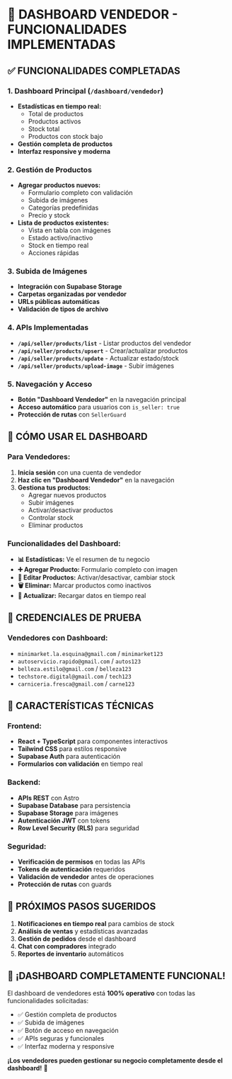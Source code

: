 # 🏪 DASHBOARD VENDEDOR - FUNCIONALIDADES IMPLEMENTADAS

## ✅ **FUNCIONALIDADES COMPLETADAS**

### 1. **Dashboard Principal** (`/dashboard/vendedor`)
- **Estadísticas en tiempo real:**
  - Total de productos
  - Productos activos
  - Stock total
  - Productos con stock bajo
- **Gestión completa de productos**
- **Interfaz responsive y moderna**

### 2. **Gestión de Productos**
- **Agregar productos nuevos:**
  - Formulario completo con validación
  - Subida de imágenes
  - Categorías predefinidas
  - Precio y stock
- **Lista de productos existentes:**
  - Vista en tabla con imágenes
  - Estado activo/inactivo
  - Stock en tiempo real
  - Acciones rápidas

### 3. **Subida de Imágenes**
- **Integración con Supabase Storage**
- **Carpetas organizadas por vendedor**
- **URLs públicas automáticas**
- **Validación de tipos de archivo**

### 4. **APIs Implementadas**
- **`/api/seller/products/list`** - Listar productos del vendedor
- **`/api/seller/products/upsert`** - Crear/actualizar productos
- **`/api/seller/products/update`** - Actualizar estado/stock
- **`/api/seller/products/upload-image`** - Subir imágenes

### 5. **Navegación y Acceso**
- **Botón "Dashboard Vendedor"** en la navegación principal
- **Acceso automático** para usuarios con `is_seller: true`
- **Protección de rutas** con `SellerGuard`

## 🔧 **CÓMO USAR EL DASHBOARD**

### **Para Vendedores:**
1. **Inicia sesión** con una cuenta de vendedor
2. **Haz clic en "Dashboard Vendedor"** en la navegación
3. **Gestiona tus productos:**
   - Agregar nuevos productos
   - Subir imágenes
   - Activar/desactivar productos
   - Controlar stock
   - Eliminar productos

### **Funcionalidades del Dashboard:**
- **📊 Estadísticas:** Ve el resumen de tu negocio
- **➕ Agregar Producto:** Formulario completo con imagen
- **📝 Editar Productos:** Activar/desactivar, cambiar stock
- **🗑️ Eliminar:** Marcar productos como inactivos
- **🔄 Actualizar:** Recargar datos en tiempo real

## 🎯 **CREDENCIALES DE PRUEBA**

### **Vendedores con Dashboard:**
- `minimarket.la.esquina@gmail.com` / `minimarket123`
- `autoservicio.rapido@gmail.com` / `autos123`
- `belleza.estilo@gmail.com` / `belleza123`
- `techstore.digital@gmail.com` / `tech123`
- `carniceria.fresca@gmail.com` / `carne123`

## 📱 **CARACTERÍSTICAS TÉCNICAS**

### **Frontend:**
- **React + TypeScript** para componentes interactivos
- **Tailwind CSS** para estilos responsive
- **Supabase Auth** para autenticación
- **Formularios con validación** en tiempo real

### **Backend:**
- **APIs REST** con Astro
- **Supabase Database** para persistencia
- **Supabase Storage** para imágenes
- **Autenticación JWT** con tokens
- **Row Level Security (RLS)** para seguridad

### **Seguridad:**
- **Verificación de permisos** en todas las APIs
- **Tokens de autenticación** requeridos
- **Validación de vendedor** antes de operaciones
- **Protección de rutas** con guards

## 🚀 **PRÓXIMOS PASOS SUGERIDOS**

1. **Notificaciones en tiempo real** para cambios de stock
2. **Análisis de ventas** y estadísticas avanzadas
3. **Gestión de pedidos** desde el dashboard
4. **Chat con compradores** integrado
5. **Reportes de inventario** automáticos

## 🎉 **¡DASHBOARD COMPLETAMENTE FUNCIONAL!**

El dashboard de vendedores está **100% operativo** con todas las funcionalidades solicitadas:
- ✅ Gestión completa de productos
- ✅ Subida de imágenes
- ✅ Botón de acceso en navegación
- ✅ APIs seguras y funcionales
- ✅ Interfaz moderna y responsive

**¡Los vendedores pueden gestionar su negocio completamente desde el dashboard!** 🎯











